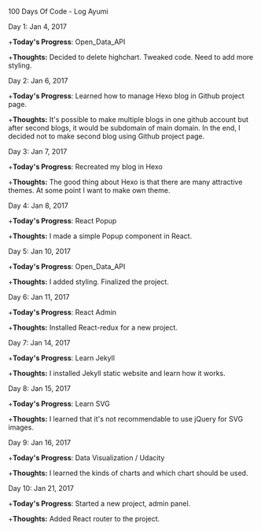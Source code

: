 100 Days Of Code - Log  Ayumi 

Day 1: Jan 4, 2017 

+**Today's Progress**:  Open_Data_API

+**Thoughts:** Decided to delete highchart. Tweaked code. Need to add more styling.

Day 2: Jan 6, 2017 

+**Today's Progress**:  Learned how to manage Hexo blog in Github project page.

+**Thoughts:** It's possible to make multiple blogs in one github account but after second blogs, it would be subdomain of main domain. In the end, I decided not to make second blog using Github project page.

Day 3: Jan 7, 2017 

+**Today's Progress**:  Recreated my blog in Hexo

+**Thoughts:** The good thing about Hexo is that there are many attractive themes. At some point I want to make own theme.

Day 4: Jan 8, 2017 

+**Today's Progress**:  React Popup

+**Thoughts:** I made a simple Popup component in React.

Day 5: Jan 10, 2017 

+**Today's Progress**:  Open_Data_API

+**Thoughts:** I added styling. Finalized the project.

Day 6: Jan 11, 2017 

+**Today's Progress**:  React Admin

+**Thoughts:** Installed React-redux for a new project.

Day 7: Jan 14, 2017 

+**Today's Progress**:  Learn Jekyll

+**Thoughts:** I installed Jekyll static website and learn how it works.

Day 8: Jan 15, 2017 

+**Today's Progress**:  Learn SVG

+**Thoughts:** I learned that it's not recommendable to use jQuery for SVG images.

Day 9: Jan 16, 2017 

+**Today's Progress**:  Data Visualization / Udacity

+**Thoughts:** I learned the kinds of charts and which chart should be used.

Day 10: Jan 21, 2017 

+**Today's Progress**:  Started a new project, admin panel.

+**Thoughts:** Added React router to the project.


